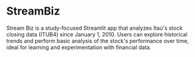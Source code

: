 # StreamBiz
Stream Biz is a study-focused Streamlit app that analyzes Itaú's stock closing data (ITUB4) since January 1, 2010. Users can explore historical trends and perform basic analysis of the stock's performance over time, ideal for learning and experimentation with financial data.
